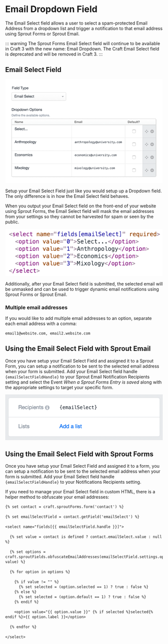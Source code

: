 # Email Dropdown Field

The Email Select field allows a user to select a spam-protected Email Address from a dropdown list and trigger a notification to that email address using Sprout Forms or Sprout Email.

::: warning
The Sprout Forms Email Select field will continue to be available in Craft 3 with the new name: Email Dropdown. The Craft Email Select field is deprecated and will be removed in Craft 3.
:::

## Email Select Field

![Sprout Email Select Field](../images/fields/email-select-settings.png)

Setup your Email Select Field just like you would setup up a Dropdown field. The only difference is in how the Email Select field behaves.

When you output your Email Select field on the front-end of your website using Sprout Forms, the Email Select field will mask the email addresses from your settings so they cannot be harvested for spam or seen by the public. 

![Email Select doesn't display email addresses in your template code](../images/fields/email-select-code.png)

Additionally, after your Email Select field is submitted, the selected email will be unmasked and can be used to trigger dynamic email notifications using Sprout Forms or Sprout Email.

### Multiple email addresses

If you would like to add multiple email addresses to an option, separate each email address with a comma:

```
email1@website.com, email2.website.com
```

## Using the Email Select Field with Sprout Email

Once you have setup your Email Select Field and assigned it to a Sprout Form, you can setup a notification to be sent to the selected email address when your form is submitted. Add your Email Select field handle `{emailSelectFieldHandle}` to your Sprout Email Notification Recipients setting and select the Event _When a Sprout Forms Entry is saved_ along with the appropriate settings to target your specific form.

![Send dynamic emails with Email Select and Sprout Email](../images/fields/email-select-sprout-email.png)

## Using the Email Select Field with Sprout Forms

Once you have setup your Email Select Field and assigned it to a form, you can setup a notification to be sent to the selected email address when your form is submitted.  Add your Email Select field handle `{emailSelectFieldHandle}` to your Notifications Recipients setting.

If you need to manage your Email Select field in custom HTML, there is a helper method to obfuscate your email addresses:

``` Twig
{% set contact = craft.sproutForms.form('contact') %}

{% set emailSelectField = contact.getField('emailSelect') %}

<select name="fields[{{ emailSelectField.handle }}]">

  {% set value = contact is defined ? contact.emailSelect.value : null %}

  {% set options = craft.sproutFields.obfuscateEmailAddresses(emailSelectField.settings.options, value) %}

  {% for option in options %}

    {% if value != "" %}
      {% set selected = (option.selected == 1) ? true : false %}
    {% else %}
      {% set selected = (option.default == 1) ? true : false %}
    {% endif %}

    <option value="{{ option.value }}" {% if selected %}selected{% endif %}>{{ option.label }}</option>

  {% endfor %}

</select>
```